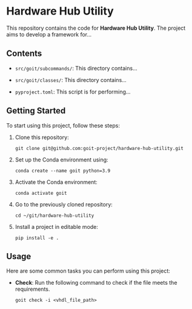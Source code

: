 # Hardware Hub Utility

This repository contains the code for **Hardware Hub Utility**. The project aims to develop a framework for...

## Contents

- `src/goit/subcommands/`: This directory contains...

- `src/goit/classes/`: This directory contains...

- `pyproject.toml`: This script is for performing...

## Getting Started

To start using this project, follow these steps:

1. Clone this repository:
   ```
   git clone git@github.com:goit-project/hardware-hub-utility.git
   ```

2. Set up the Conda environment using:
   ```
   conda create --name goit python=3.9
   ```
   
3. Activate the Conda environment:
   ```
   conda activate goit
   ```
   
4. Go to the previously cloned repository:
   ```
   cd ~/git/hardware-hub-utility
   ```
   
5. Install a project in editable mode:
   ```
   pip install -e .
   ```

## Usage

Here are some common tasks you can perform using this project:

- **Check**: Run the following command to check if the file meets the requirements. 
   ```
   goit check -i <vhdl_file_path>
   ```
